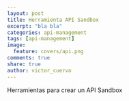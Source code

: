 ```yaml
---
layout: post
title: Herramienta API Sandbox
excerpt: "bla bla"
categories: api-management
tags: [api-management]
image:
  feature: covers/api.png
comments: true
share: true
author: victor_cuervo
---
```


Herramientas para crear un API Sandbox
